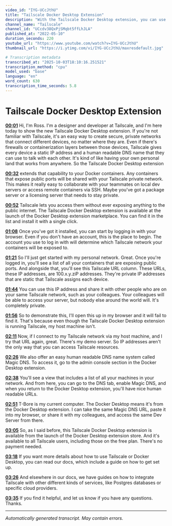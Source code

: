 ```yaml
---
video_id: "IYG-UCcJthU"
title: "Tailscale Docker Desktop Extension"
description: "With the Tailscale Docker Desktop extension, you can use Tailscale to securely connect to the resources you need for development, including internal tools and databases, no matter where you are or whe..."
channel_name: "Tailscale"
channel_id: "UCcdv38QxPjSMqbt5ffLhJLA"
published_at: "2022-05-10"
duration_seconds: 220
youtube_url: "https://www.youtube.com/watch?v=IYG-UCcJthU"
thumbnail_url: "https://i.ytimg.com/vi/IYG-UCcJthU/maxresdefault.jpg"

# Transcription metadata
transcribed_at: "2025-10-03T18:10:16.251521"
transcription_method: "cpu"
model_used: "base"
language: "en"
word_count: 630
transcription_time_seconds: 5.8
---
```


# Tailscale Docker Desktop Extension

**[00:01](https://youtube.com/watch?v=IYG-UCcJthU&t=1s)** Hi, I'm Ross. I'm a designer and developer at Tailscale, and I'm here today to show the new Tailscale Docker Desktop extension. If you're not familiar with Tailscale, it's an easy way to create secure, private networks that connect different devices, no matter where they are. Even if there's firewalls or containerization layers between those devices, Tailscale gives every device a static IP address and a human readable DNS name that they can use to talk with each other. It's kind of like having your own personal land that works from anywhere. So the Tailscale Docker Desktop extension

**[00:32](https://youtube.com/watch?v=IYG-UCcJthU&t=32s)** extends that capability to your Docker containers. Any containers that expose public ports will be shared with your Tailscale private network. This makes it really easy to collaborate with your teammates on local dev servers or access remote containers via SSH. Maybe you've got a package server or a licensing server that needs to stay private.

**[00:52](https://youtube.com/watch?v=IYG-UCcJthU&t=52s)** Tailscale lets you access them without ever exposing anything to the public internet. The Tailscale Docker Desktop extension is available at the launch of the Docker Desktop extension marketplace. You can find it in the list and install it with a single click.

**[01:08](https://youtube.com/watch?v=IYG-UCcJthU&t=68s)** Once you've got it installed, you can start by logging in with your browser. Even if you don't have an account, this is the place to begin. The account you use to log in with will determine which Tailscale network your containers will be exposed to.

**[01:21](https://youtube.com/watch?v=IYG-UCcJthU&t=81s)** So I'll just get started with my personal network. Great. Once you're logged in, you'll see a list of all your containers that are exposing public ports. And alongside that, you'll see this Tailscale URL column. These URLs, these IP addresses, are 100.x.y.ziP addresses. They're private IP addresses that are static that Tailscale assigns each device.

**[01:44](https://youtube.com/watch?v=IYG-UCcJthU&t=104s)** You can use this IP address and share it with other people who are on your same Tailscale network, such as your colleagues. Your colleagues will be able to access your server, but nobody else around the world will. It's completely private.

**[01:56](https://youtube.com/watch?v=IYG-UCcJthU&t=116s)** So to demonstrate this, I'll open this up in my browser and it will fail to find it. That's because even though the Tailscale Docker Desktop extension is running Tailscale, my host machine isn't.

**[02:11](https://youtube.com/watch?v=IYG-UCcJthU&t=131s)** Now, if I connect to my Tailscale network via my host machine, and I try that URL again, great. There's my demo server. So IP addresses aren't the only way that you can access Tailscale resources.

**[02:26](https://youtube.com/watch?v=IYG-UCcJthU&t=146s)** We also offer an easy human readable DNS name system called Magic DNS. To access it, go to the admin console section in the Docker Desktop extension.

**[02:38](https://youtube.com/watch?v=IYG-UCcJthU&t=158s)** You'll see a view that includes a list of all your machines in your network. And from here, you can go to the DNS tab, enable Magic DNS, and when you return to the Docker Desktop extension, you'll have nice human readable URLs.

**[02:51](https://youtube.com/watch?v=IYG-UCcJthU&t=171s)** T-Bore is my current computer. The Docker Desktop means it's from the Docker Desktop extension. I can take the same Magic DNS URL, paste it into my browser, or share it with my colleagues, and access the same Dev Server from there.

**[03:05](https://youtube.com/watch?v=IYG-UCcJthU&t=185s)** So, as I said before, this Tailscale Docker Desktop extension is available from the launch of the Docker Desktop extension store. And it's available to all Tailscale users, including those on the free plan. There's no payment needed.

**[03:18](https://youtube.com/watch?v=IYG-UCcJthU&t=198s)** If you want more details about how to use Tailscale or Docker Desktop, you can read our docs, which include a guide on how to get set up.

**[03:26](https://youtube.com/watch?v=IYG-UCcJthU&t=206s)** And elsewhere in our docs, we have guides on how to integrate Tailscale with other different kinds of services, like Postgres databases or specific cloud providers.

**[03:35](https://youtube.com/watch?v=IYG-UCcJthU&t=215s)** If you find it helpful, and let us know if you have any questions. Thanks.

---

*Automatically generated transcript. May contain errors.*
